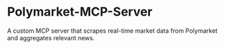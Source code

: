 # Polymarket-MCP-Server
A custom MCP server that scrapes real-time market data from Polymarket and aggregates relevant news.
